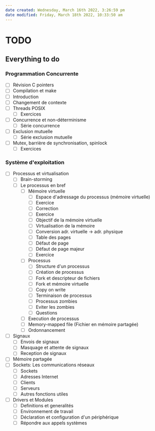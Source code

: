 ```yaml
---
date created: Wednesday, March 16th 2022, 3:26:59 pm
date modified: Friday, March 18th 2022, 10:33:50 am
---
```


# TODO

## Everything to do

### Programmation Concurrente

- [ ] Révision C pointers
- [ ] Compilation et make
- [ ] Introduction
- [ ] Changement de contexte
- [ ] Threads POSIX
	- [ ] Exercices
- [ ] Concurrence et non-déterminisme
	- [ ] Série concurrence
- [ ] Exclusion mutuelle
	- [ ] Série exclusion mutuelle
- [ ] Mutex, barrière de synchronisation, spinlock
	- [ ] Exercices

### Système d'exploitation

- [ ] Processus et virtualisation
	- [ ] Brain-storming
	- [ ] Le processus en bref
		- [ ] Mémoire virtuelle
			- [ ] Espace d'adressage du processus (mémoire virtuelle)
			- [ ] Exercice
			- [ ] Correction
			- [ ] Exercice
			- [ ] Objectif de la mémoire virtuelle
			- [ ] Virtualisation de la mémoire
			- [ ] Conversion adr. virtuelle -> adr. physique
			- [ ] Table des pages
			- [ ] Défaut de page
			- [ ] Défaut de page majeur
			- [ ] Exercice
		- [ ] Processus
			- [ ] Structure d'un processus
			- [ ] Création de processus
			- [ ] Fork et descripteur de fichiers
			- [ ] Fork et mémoire virtuelle
			- [ ] Copy on write
			- [ ] Terminaison de processus
			- [ ] Processus zombies
			- [ ] Eviter les zombies
			- [ ] Questions
		- [ ] Execution de processus
		- [ ] Memory-mapped file (Fichier en mémoire partagée)
		- [ ] Ordonnancement
- [ ] Signaux
	- [ ] Envois de signaux
	- [ ] Masquage et attente de signaux
	- [ ] Reception de signaux
- [ ] Mémoire partagée
- [ ] Sockets: Les communications réseaux
	- [ ] Sockets
	- [ ] Adresses Internet
	- [ ] Clients
	- [ ] Serveurs
	- [ ] Autres fonctions utiles
- [ ] Drivers et Modules
	- [ ] Definitions et generalités
	- [ ] Environnement de travail
	- [ ] Déclaration et configuration d'un périphérique
	- [ ] Répondre aux appels systèmes
